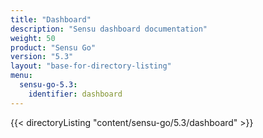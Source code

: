 ```yaml
---
title: "Dashboard"
description: "Sensu dashboard documentation"
weight: 50
product: "Sensu Go"
version: "5.3"
layout: "base-for-directory-listing"
menu:
  sensu-go-5.3:
    identifier: dashboard
---
```


{{< directoryListing "content/sensu-go/5.3/dashboard" >}}
